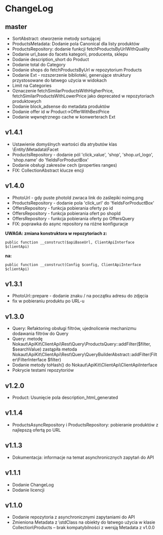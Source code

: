 ChangeLog
=========
master
------
- SortAbstract: otworzenie metody sortującej
- ProductsMetadata: Dodanie pola Canonical dla listy produktów
- ProductsRepository: dodanie funkcji fetchProductsByUrlWithQuality
- Dodanie url_base do facets kategorii, producenta, sklepu
- Dodanie description_short do Product
- Dodanie total do Category
- Dodanie shops do fetchProductsByUrl w repozytorium Products
- Dodanie Ext - rozszerzenie biblioteki, generujące struktury przystosowane do łatwego użycia w widokach
- Limit na Categories
- Oznaczenie fetchSimilarProductsWithHigherPrice, fetchSimilarProductsWithLowerPrice jako deprecated w repozytoriach produktowych
- Dodanie block_adsense do metadata produktów
- Dodanie offer id w Product->OfferWithBestPrice
- Dodanie węwnętrznego cache w konwerterach Ext

v1.4.1
------
- Ustawienie domyślnych wartości dla atrybutów klas \Entity\Metadata\Facet
- ProductsRepository - dodanie pól 'click_value', 'shop', 'shop.url_logo', 'shop.name' do 'fieldsForProductBox'
- Dodanie obsługi zakresów cech (properties ranges)
- FIX: CollectionAbstract klucze encji

v1.4.0
------
 - PhotoUrl - gdy puste photoId zwraca link do zaślepiki noimg<size>.png
 - ProductsRepository - dodanie pola 'click_url' do 'fieldsForProductBox'
 - OffersRepository - funkcja pobierania oferty po id
 - OffersRepository - funkcja pobierania ofert po shopId
 - OffersRepository - funkcja pobierania oferty po OffersQuery
 - FIX: poprawka do async repository na różne konfiguracje

**UWAGA: zmiana konstruktora w repozytoriach z:**

    public function __construct($apiBaseUrl, ClientApiInterface $clientApi)

**na:**

    public function __construct(Config $config, ClientApiInterface $clientApi)

v1.3.1
------
 - PhotoUrl::prepare - dodanie znaku / na początku adresu do zdjęcia
 - fix w pobieraniu produktu po URL-u

v1.3.0
------
 - Query: Refaktoring obsługi filtrów, ujednolicenie mechanizmu dodawania filtrów do Query
 - Query: metodę Nokaut\ApiKit\ClientApi\Rest\Query\ProductsQuery::addFilter($filter, $searchValue) zastąpiła metoda Nokaut\ApiKit\ClientApi\Rest\Query\QueryBuilderAbstract::addFilter(Filter\FilterInterface $filter)
 - Dodanie metody toHash() do Nokaut\ApiKit\ClientApi\ClientApiInterface
 - Pokrycie testami repozytoriów

v1.2.0
------
 - Product: Usunięcie pola description_html_generated

v1.1.4
------
 - ProductsAsyncRepository i ProductsRepository: pobieranie produktów z najlepszą ofertą po URL

v1.1.3
------
 - Dokumentacja: informacje na temat asynchronicznych zapytań do API

v1.1.1
------
 - Dodanie ChangeLog
 - Dodanie licencji

v1.1.0
------
 - Dodanie repozytoria z asynchronicznymi zapytaniami do API
 - Zmieniona Metadata z \stdClass na obiekty do łatwego użycia w klasie Collection\Products – brak kompatybilności z wersją Metadata z v1.0.0